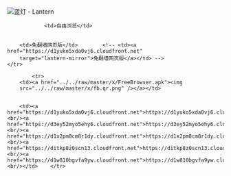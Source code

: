 

<img src="../../raw/master/x/8e0a2b81.c82003be.LanternYellow2.png" alt="蓝灯 - Lantern"/>
<table>
    <tr>
                
                <td>自由浏览</td>
        
        
        <td>免翻墙网页版</td>        <!-- <td><a href="https://d1yuko5xda0vj6.cloudfront.net"
        target="lantern-mirror">免翻墙网页版</a></td> -->
    </tr>
    
            <tr>
        <td><a href="../../raw/master/x/FreeBrowser.apk"><img
        src="../../raw/master/x/fb.qr.png" /></a></td>

        
        <td><a href="https://d1yuko5xda0vj6.cloudfront.net">https://d1yuko5xda0vj6.cloudfront.net</a><br/><a href="https://d3ey52myo5ehy6.cloudfront.net">https://d3ey52myo5ehy6.cloudfront.net</a><br/><a href="https://d1x2pm8cm8r1dy.cloudfront.net">https://d1x2pm8cm8r1dy.cloudfront.net</a><br/><a href="https://ditkp8z0scn13.cloudfront.net">https://ditkp8z0scn13.cloudfront.net</a><br/><a href="https://d1w810bgvfa9yw.cloudfront.net">https://d1w810bgvfa9yw.cloudfront.net</a><br/></td>    </tr>
</table>
